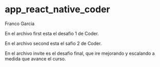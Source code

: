 # app_react_native_coder

Franco Garcia

En el archivo first esta el desafio 1 de Coder. 

En el archivo second esta el safio 2 de Coder. 

En el archivo invite es el desafio final, que ire mejorando y escalando a medida que avance el curso. 
